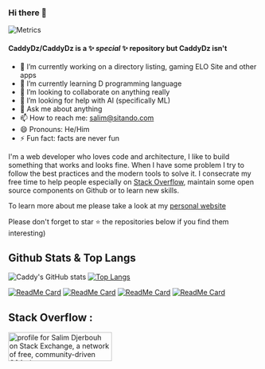 ### Hi there 👋

![Metrics](https://metrics.lecoq.io/CaddyDz?template=classic&followup=1&isocalendar=1&languages=1&pagespeed=1&stars=1&pagespeed.detailed=false&pagespeed.screenshot=false&isocalendar.duration=full-year&stars.limit=4&config.timezone=Africa%2FAlgiers)

#### **CaddyDz/CaddyDz** is a ✨ _special_ ✨ repository but CaddyDz isn't

- 🔭 I’m currently working on a directory listing, gaming ELO Site and other apps
- 🌱 I’m currently learning D programming language
- 👯 I’m looking to collaborate on anything really
- 🤔 I’m looking for help with AI (specifically ML)
- 💬 Ask me about anything
- 📫 How to reach me: salim@sitando.com
- 😄 Pronouns: He/Him
- ⚡ Fun fact: facts are never fun

I'm a web developer who loves code and architecture, I like to build something that works and looks fine.
        When I have some problem I try to follow the best practices and the modern tools to solve it. I consecrate my free time to help people especially on
        <a
          href="https://stackoverflow.com/users/5581565/salim-djerbouh?tab=profile"
          target="blank"
          class="b-link"
        >Stack Overflow</a>, maintain some open source components on Github or to learn new skills.


To learn more about me please take a look at my [personal website](https://salimdj.me)

Please don't forget to star ⭐  the repositories below if you find them interesting)

## Github Stats & Top Langs

![Caddy's GitHub stats](https://github-readme-stats.vercel.app/api?username=CaddyDz&show_icons=true&theme=shades-of-purple&count_private=true)
[![Top Langs](https://github-readme-stats.vercel.app/api/top-langs/?username=CaddyDz&hide=html,css&layout=compact&theme=shades-of-purple)](https://github.com/CaddyDz/CaddyDz)

[![ReadMe Card](https://github-readme-stats.vercel.app/api/pin/?username=CaddyDz&repo=EnglishWorlds&theme=shades-of-purple)](https://github.com/CaddyDz/EnglishWorlds)
[![ReadMe Card](https://github-readme-stats.vercel.app/api/pin/?username=CaddyDz&repo=dotfiles&theme=shades-of-purple)](https://github.com/CaddyDz/dotfiles)
[![ReadMe Card](https://github-readme-stats.vercel.app/api/pin/?username=CaddyDz&repo=ml&theme=shades-of-purple)](https://github.com/CaddyDz/ml)
[![ReadMe Card](https://github-readme-stats.vercel.app/api/pin/?username=CaddyDz&repo=Turbo&theme=shades-of-purple)](https://github.com/CaddyDz/Turbo)


## Stack Overflow :

<a href="https://stackexchange.com/users/7327579"><img src="https://stackexchange.com/users/flair/7327579.png" width="208" height="58" alt="profile for Salim Djerbouh on Stack Exchange, a network of free, community-driven Q&amp;A sites" title="profile for Salim Djerbouh on Stack Exchange, a network of free, community-driven Q&amp;A sites"></a>
